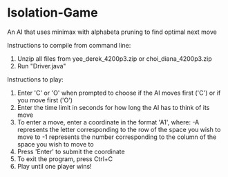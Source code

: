 # Isolation-Game
An AI that uses minimax with alphabeta pruning to find optimal next move

Instructions to compile from command line:
1. Unzip all files from yee_derek_4200p3.zip or choi_diana_4200p3.zip
2. Run "Driver.java"

Instructions to play:
1. Enter 'C' or 'O' when prompted to choose if the AI moves first ('C') or if you move first ('O')
2. Enter the time limit in seconds for how long the AI has to think of its move
3. To enter a move, enter a coordinate in the format 'A1', where:
-A represents the letter corresponding to the row of the space you wish to move to
-1 represents the number corresponding to the column of the space you wish to move to
4. Press 'Enter' to submit the coordinate
5. To exit the program, press Ctrl+C
6. Play until one player wins!
